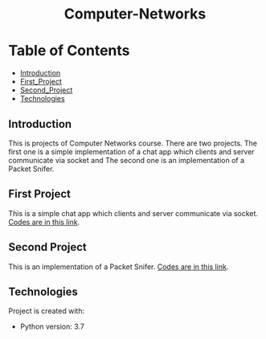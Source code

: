 # <p align="center">Computer-Networks</p>

# Table of Contents
- [Introduction](https://github.com/mohammadtavakoli78/Computer-Networks#introduction)
- [First_Project](https://github.com/mohammadtavakoli78/Computer-Networks#First_Project)
- [Second_Project](https://github.com/mohammadtavakoli78/Computer-Networks#Second_Project)
- [Technologies](https://github.com/mohammadtavakoli78/Computer-Networks#technologies)

## Introduction
This is projects of Computer Networks course. There are two projects. The first one is a simple implementation of a chat app which clients and server communicate via socket and The second one is an implementation of a Packet Snifer.

## First Project
This is a simple chat app which clients and server communicate via socket. [Codes are in this link](https://github.com/mohammadtavakoli78/Computer-Networks/tree/master/Project%201).

## Second Project
This is an implementation of a Packet Snifer. [Codes are in this link](https://github.com/mohammadtavakoli78/Computer-Networks/tree/master/Project%202).

## Technologies
Project is created with:
* Python version: 3.7

